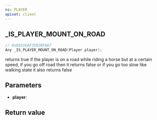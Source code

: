 ```yaml
---
ns: PLAYER
apiset: client
---
```

## _IS_PLAYER_MOUNT_ON_ROAD

```c
// 0xE631EAF35828FA67
Any _IS_PLAYER_MOUNT_ON_ROAD(Player player);
```

returns true if the player is on a road while riding a horse but at a certain speed, if you go off road then it returns false or if you go too slow like walking state it also returns false

## Parameters
* **player**:

## Return value

